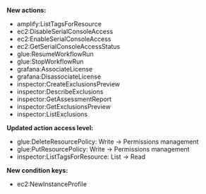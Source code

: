 **New actions:**

- amplify:ListTagsForResource
- ec2:DisableSerialConsoleAccess
- ec2:EnableSerialConsoleAccess
- ec2:GetSerialConsoleAccessStatus
- glue:ResumeWorkflowRun
- glue:StopWorkflowRun
- grafana:AssociateLicense
- grafana:DisassociateLicense
- inspector:CreateExclusionsPreview
- inspector:DescribeExclusions
- inspector:GetAssessmentReport
- inspector:GetExclusionsPreview
- inspector:ListExclusions

**Updated action access level:**

- glue:DeleteResourcePolicy: Write -> Permissions management
- glue:PutResourcePolicy: Write -> Permissions management
- inspector:ListTagsForResource: List -> Read

**New condition keys:**

- ec2:NewInstanceProfile
